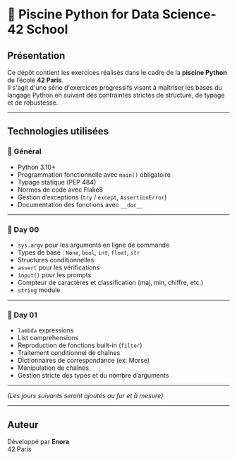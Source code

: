 # 🐍 Piscine Python for Data Science- 42 School

## Présentation

Ce dépôt contient les exercices réalisés dans le cadre de la **piscine Python** de l’école **42 Paris**.  
Il s'agit d'une série d'exercices progressifs visant à maîtriser les bases du langage Python en suivant des contraintes strictes de structure, de typage et de robustesse.

---

## Technologies utilisées

### 🧩 Général

- Python 3.10+
- Programmation fonctionnelle avec `main()` obligatoire
- Typage statique (PEP 484)
- Normes de code avec Flake8
- Gestion d’exceptions (`try` / `except`, `AssertionError`)
- Documentation des fonctions avec `__doc__`

---

### 📘 Day 00

- `sys.argv` pour les arguments en ligne de commande
- Types de base : `None`, `bool`, `int`, `float`, `str`
- Structures conditionnelles
- `assert` pour les vérifications
- `input()` pour les prompts
- Compteur de caractères et classification (maj, min, chiffre, etc.)
- `string` module

---

### 📘 Day 01

- `lambda` expressions
- List comprehensions
- Reproduction de fonctions built-in (`filter`)
- Traitement conditionnel de chaînes
- Dictionnaires de correspondance (ex: Morse)
- Manipulation de chaînes
- Gestion stricte des types et du nombre d’arguments

---

_(Les jours suivants seront ajoutés au fur et à mesure)_

---

## Auteur

Développé par **Enora**  
42 Paris  
